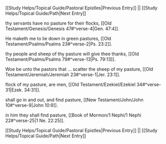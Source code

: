 [[Study Helps/Topical Guide/Pastoral Epistles|Previous Entry]]  ||  [[Study Helps/Topical Guide/Path|Next Entry]]

 thy servants have no pasture for their flocks, [[Old Testament/Genesis/Genesis 47#^verse-4|Gen. 47:4]].

 He maketh me to lie down in green pastures, [[Old Testament/Psalms/Psalms 23#^verse-2|Ps. 23:2]].

 thy people and sheep of thy pasture will give thee thanks, [[Old Testament/Psalms/Psalms 79#^verse-13|Ps. 79:13]].

 Woe be unto the pastors that ... scatter the sheep of my pasture, [[Old Testament/Jeremiah/Jeremiah 23#^verse-1|Jer. 23:1]].

 flock of my pasture, are men, [[Old Testament/Ezekiel/Ezekiel 34#^verse-31|Ezek. 34:31]].

 shall go in and out, and find pasture, [[New Testament/John/John 10#^verse-9|John 10:9]].

 in him they shall find pasture, [[Book of Mormon/1 Nephi/1 Nephi 22#^verse-25|1 Ne. 22:25]].

[[Study Helps/Topical Guide/Pastoral Epistles|Previous Entry]]  ||  [[Study Helps/Topical Guide/Path|Next Entry]]